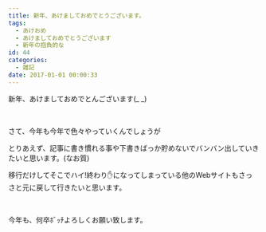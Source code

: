 ```yaml
---
title: 新年、あけましておめでとうございます。
tags:
  - あけおめ
  - あけましておめでとうございます
  - 新年の抱負的な
id: 44
categories:
  - 雑記
date: 2017-01-01 00:00:33
---
```


新年、あけましておめでとんございます(_ _)

&nbsp;

さて、今年も今年で色々やっていくんでしょうが

とりあえず、記事に書き慣れる事や下書きばっか貯めないでバンバン出していきたいと思います。(なお質)

移行だけしてそこでハイ!終わり✋になってしまっている他のWebサイトもさっさと元に戻して行きたいと思います。

&nbsp;

今年も、何卒ﾎﾞｯﾁよろしくお願い致します。

&nbsp;